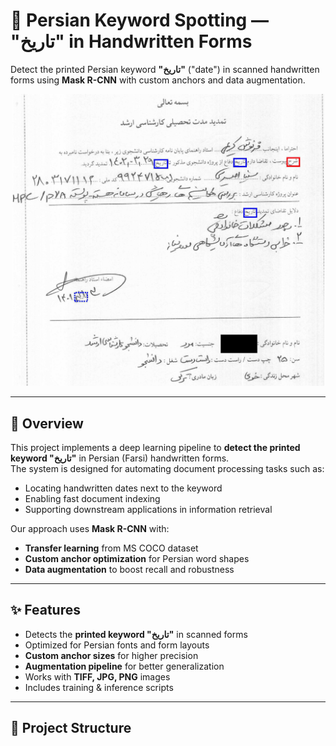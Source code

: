# 📝 Persian Keyword Spotting — "تاریخ" in Handwritten Forms

Detect the printed Persian keyword **"تاریخ"** ("date") in scanned handwritten forms using **Mask R-CNN** with custom anchors and data augmentation.

<p align="center">
  <img src="Pictures/output_sample.jpg" alt="Sample detection" width="500">
</p>

---

## 📌 Overview
This project implements a deep learning pipeline to **detect the printed keyword "تاریخ"** in Persian (Farsi) handwritten forms.  
The system is designed for automating document processing tasks such as:
- Locating handwritten dates next to the keyword
- Enabling fast document indexing
- Supporting downstream applications in information retrieval

Our approach uses **Mask R-CNN** with:
- **Transfer learning** from MS COCO dataset
- **Custom anchor optimization** for Persian word shapes
- **Data augmentation** to boost recall and robustness

---

## ✨ Features
- Detects the **printed keyword "تاریخ"** in scanned forms
- Optimized for Persian fonts and form layouts
- **Custom anchor sizes** for higher precision
- **Augmentation pipeline** for better generalization
- Works with **TIFF, JPG, PNG** images
- Includes training & inference scripts

---

## 📁 Project Structure
